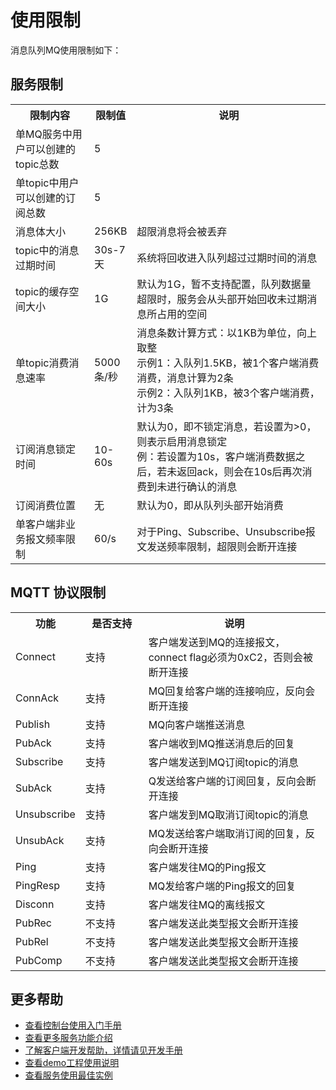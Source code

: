 # 使用限制

消息队列MQ使用限制如下：

## 服务限制

<table>
<tr><th width="25%">限制内容</th><th width="10%">限制值</th><th>说明</th></tr>
<tr><td>单MQ服务中用户可以创建的topic总数</td><td>5</td><td> </td></tr>
<tr><td>单topic中用户可以创建的订阅总数</td><td>5</td><td> </td></tr>
<tr><td>消息体大小</td><td>256KB</td><td>超限消息将会被丢弃</td></tr>
<tr><td>topic中的消息过期时间</td><td>30s-7天</td><td>系统将回收进入队列超过过期时间的消息</td></tr>
<tr><td>topic的缓存空间大小</td><td>1G</td><td>	默认为1G，暂不支持配置，队列数据量超限时，服务会从头部开始回收未过期消息所占用的空间</td></tr>
<tr><td>单topic消费消息速率</td><td>5000条/秒</td><td>消息条数计算方式：以1KB为单位，向上取整<br>示例1：入队列1.5KB，被1个客户端消费消费，消息计算为2条<br>示例2：入队列1KB，被3个客户端消费，计为3条</td></tr>
<tr><td>订阅消息锁定时间</td><td>10-60s</td><td>默认为0，即不锁定消息，若设置为>0，则表示启用消息锁定<br>例：若设置为10s，客户端消费数据之后，若未返回ack，则会在10s后再次消费到未进行确认的消息</td></tr>
<tr><td>订阅消费位置</td><td>无</td><td>默认为0，即从队列头部开始消费</td></tr>
<tr><td>单客户端非业务报文频率限制</td><td>60/s</td><td>对于Ping、Subscribe、Unsubscribe报文发送频率限制，超限则会断开连接</td></tr>
</table>

## MQTT 协议限制
<table>
<tr><th width="20%">功能</th><th width="20%">是否支持</th><th>说明</th></tr>
<tr><td>Connect</td><td>支持</td><td>客户端发送到MQ的连接报文，connect flag必须为0xC2，否则会被断开连接</td></tr>
<tr><td>ConnAck</td><td>支持</td><td>MQ回复给客户端的连接响应，反向会断开连接</td></tr>
<tr><td>Publish</td><td>支持</td><td>MQ向客户端推送消息</td></tr>
<tr><td>PubAck</td><td>支持</td><td>客户端收到MQ推送消息后的回复</td></tr>
<tr><td>Subscribe</td><td>支持</td><td>客户端发送到MQ订阅topic的消息</td></tr>
<tr><td>SubAck</td><td>支持</td><td>Q发送给客户端的订阅回复，反向会断开连接</td></tr>
<tr><td>Unsubscribe</td><td>支持</td><td>客户端发到MQ取消订阅topic的消息</td></tr>
<tr><td>UnsubAck</td><td>支持</td><td>MQ发送给客户端取消订阅的回复，反向会断开连接</td></tr>
<tr><td>Ping</td><td>支持</td><td>客户端发往MQ的Ping报文</td></tr>
<tr><td>PingResp</td><td>支持</td><td>MQ发给客户端的Ping报文的回复</td></tr>
<tr><td>Disconn</td><td>支持</td><td>客户端发往MQ的离线报文</td></tr>
<tr><td>PubRec</td><td>不支持</td><td>客户端发送此类型报文会断开连接</td></tr>
<tr><td>PubRel</td><td>不支持</td><td>客户端发送此类型报文会断开连接</td></tr>
<tr><td>PubComp</td><td>不支持</td><td>客户端发送此类型报文会断开连接</td></tr>
</table>


## 更多帮助

- [查看控制台使用入门手册](/book/easy-manual/MQ.md)
- [查看更多服务功能介绍](/book/application-develop/mq/introduce.md)
- [了解客户端开发帮助，详情请见开发手册](/book/application-develop/mq/develop-manual.md)
- [查看demo工程使用说明](/book/application-develop/mq/demo-project.md)
- [查看服务使用最佳实例](/book/application-develop/mq/example.md)